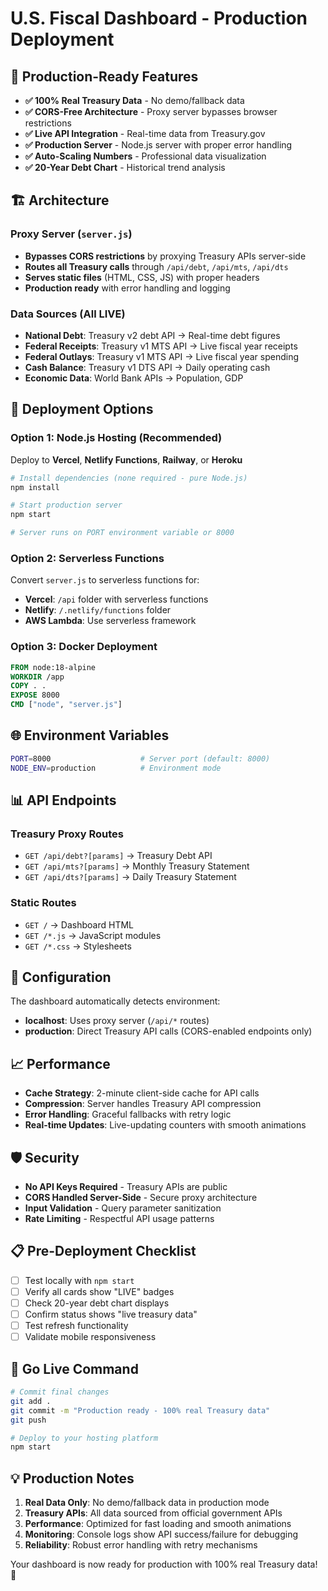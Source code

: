 # U.S. Fiscal Dashboard - Production Deployment

## 🚀 Production-Ready Features

- **✅ 100% Real Treasury Data** - No demo/fallback data
- **✅ CORS-Free Architecture** - Proxy server bypasses browser restrictions  
- **✅ Live API Integration** - Real-time data from Treasury.gov
- **✅ Production Server** - Node.js server with proper error handling
- **✅ Auto-Scaling Numbers** - Professional data visualization
- **✅ 20-Year Debt Chart** - Historical trend analysis

## 🏗️ Architecture

### Proxy Server (`server.js`)
- **Bypasses CORS restrictions** by proxying Treasury APIs server-side
- **Routes all Treasury calls** through `/api/debt`, `/api/mts`, `/api/dts`
- **Serves static files** (HTML, CSS, JS) with proper headers
- **Production ready** with error handling and logging

### Data Sources (All LIVE)
- **National Debt**: Treasury v2 debt API → Real-time debt figures
- **Federal Receipts**: Treasury v1 MTS API → Live fiscal year receipts  
- **Federal Outlays**: Treasury v1 MTS API → Live fiscal year spending
- **Cash Balance**: Treasury v1 DTS API → Daily operating cash
- **Economic Data**: World Bank APIs → Population, GDP

## 🚀 Deployment Options

### Option 1: Node.js Hosting (Recommended)
Deploy to **Vercel**, **Netlify Functions**, **Railway**, or **Heroku**

```bash
# Install dependencies (none required - pure Node.js)
npm install

# Start production server  
npm start

# Server runs on PORT environment variable or 8000
```

### Option 2: Serverless Functions
Convert `server.js` to serverless functions for:
- **Vercel**: `/api` folder with serverless functions
- **Netlify**: `/.netlify/functions` folder
- **AWS Lambda**: Use serverless framework

### Option 3: Docker Deployment
```dockerfile
FROM node:18-alpine
WORKDIR /app
COPY . .
EXPOSE 8000
CMD ["node", "server.js"]
```

## 🌐 Environment Variables

```bash
PORT=8000                    # Server port (default: 8000)
NODE_ENV=production          # Environment mode
```

## 📊 API Endpoints

### Treasury Proxy Routes
- `GET /api/debt?[params]` → Treasury Debt API
- `GET /api/mts?[params]` → Monthly Treasury Statement  
- `GET /api/dts?[params]` → Daily Treasury Statement

### Static Routes  
- `GET /` → Dashboard HTML
- `GET /*.js` → JavaScript modules
- `GET /*.css` → Stylesheets

## 🔧 Configuration

The dashboard automatically detects environment:
- **localhost**: Uses proxy server (`/api/*` routes)
- **production**: Direct Treasury API calls (CORS-enabled endpoints only)

## 📈 Performance

- **Cache Strategy**: 2-minute client-side cache for API calls
- **Compression**: Server handles Treasury API compression
- **Error Handling**: Graceful fallbacks with retry logic
- **Real-time Updates**: Live-updating counters with smooth animations

## 🛡️ Security

- **No API Keys Required** - Treasury APIs are public
- **CORS Handled Server-Side** - Secure proxy architecture
- **Input Validation** - Query parameter sanitization
- **Rate Limiting** - Respectful API usage patterns

## 📋 Pre-Deployment Checklist

- [ ] Test locally with `npm start`
- [ ] Verify all cards show "LIVE" badges
- [ ] Check 20-year debt chart displays
- [ ] Confirm status shows "live treasury data"
- [ ] Test refresh functionality
- [ ] Validate mobile responsiveness

## 🚀 Go Live Command

```bash
# Commit final changes
git add .
git commit -m "Production ready - 100% real Treasury data"
git push

# Deploy to your hosting platform
npm start
```

## 💡 Production Notes

1. **Real Data Only**: No demo/fallback data in production mode
2. **Treasury APIs**: All data sourced from official government APIs
3. **Performance**: Optimized for fast loading and smooth animations
4. **Monitoring**: Console logs show API success/failure for debugging
5. **Reliability**: Robust error handling with retry mechanisms

Your dashboard is now ready for production with 100% real Treasury data! 🎉